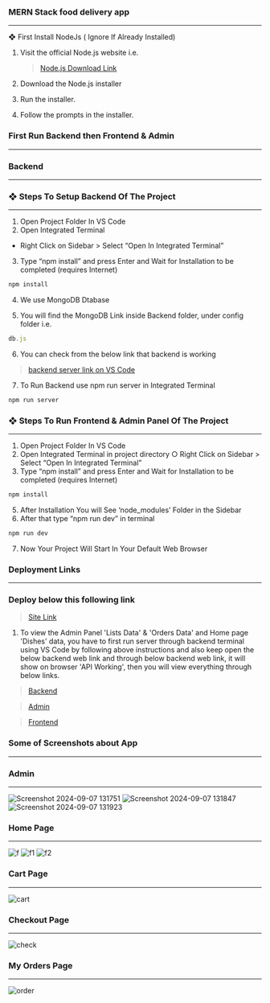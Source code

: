 ### MERN Stack food delivery app
---

❖ First Install NodeJs ( Ignore If Already Installed)

1. Visit the official Node.js website i.e.

   >[Node.js Download Link](https://nodejs.org/en/download/)
   
3. Download the Node.js installer
   
4. Run the installer.
  
5. Follow the prompts in the installer.

### First Run Backend then Frontend & Admin

---
### Backend

---

### ❖ Steps To Setup Backend Of The Project

---

1. Open Project Folder In VS Code
2. Open Integrated Terminal
- Right Click on Sidebar > Select “Open In Integrated
Terminal”
3. Type “npm install” and press Enter and Wait for
Installation to be completed (requires Internet)

```bash
npm install
```

4. We use MongoDB Dtabase

5. You will find the MongoDB Link inside Backend folder, under config folder i.e.

```js
db.js
```

6. You can check from the below link that backend is working

> [backend server link on VS Code](http://localhost:4000)

7. To Run Backend use npm run server in Integrated Terminal

```bash
npm run server
```

### ❖ Steps To Run Frontend & Admin Panel Of The Project

---

1. Open Project Folder In VS Code
2. Open Integrated Terminal in project directory
○ Right Click on Sidebar > Select “Open In Integrated
Terminal”
3. Type “npm install” and press Enter and Wait for
Installation to be completed (requires Internet)

```bash
npm install
```

5. After Installation You will See ‘node_modules’ Folder in
the Sidebar
6. After that type “npm run dev” in terminal

   

```bash
npm run dev
```

7. Now Your Project Will Start In Your Default Web Browser

### Deployment Links

---

### Deploy below this following link

> [Site Link](https://render.com/)

1. To view the Admin Panel 'Lists Data' & 'Orders Data' and Home page 'Dishes' data, you have to first run server through backend terminal using VS Code by following above instructions and also keep open the below backend web link and through below backend web link, it will show on browser 'API Working', then you will view everything through below links.

> [Backend](https://food-delivery-app-backend-8kcx.onrender.com)

> [Admin](https://food-delivery-app-admin-ljtd.onrender.com)

> [Frontend](https://food-delivery-app-frontend-pml3.onrender.com)

### Some of Screenshots about App

---

### Admin
---

![Screenshot 2024-09-07 131751](https://github.com/user-attachments/assets/a1129b70-7f77-4686-b4d8-aec244a016eb)
![Screenshot 2024-09-07 131847](https://github.com/user-attachments/assets/1401bc4d-2049-4bfe-96c9-14564830219b)
![Screenshot 2024-09-07 131923](https://github.com/user-attachments/assets/84aefe2c-4daa-4119-9707-7fb0784cf1ca)

### Home Page
---

![f](https://github.com/user-attachments/assets/12e9dd21-7b26-492d-8876-d0f202214d4c)
![f1](https://github.com/user-attachments/assets/8970b854-6c2a-4692-8476-0cafc9d60199)
![f2](https://github.com/user-attachments/assets/143f1867-01dc-49b7-80bc-4cd7411d2bfb)


### Cart Page

---

![cart](https://github.com/user-attachments/assets/968640a4-c4a0-401c-95cb-ceec716c47dc)


### Checkout Page

---

![check](https://github.com/user-attachments/assets/c135ed09-9e9e-48e3-aeff-df29b6aa4471)

### My Orders Page

---

![order](https://github.com/user-attachments/assets/cd914312-3f74-412c-a857-590f221eb5c1)


